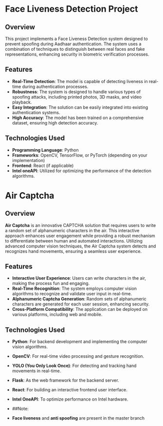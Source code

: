 # Face Liveness Detection Project

## Overview

This project implements a Face Liveness Detection system designed to prevent spoofing during Aadhaar authentication. The system uses a combination of techniques to distinguish between real faces and fake representations, enhancing security in biometric verification processes.

## Features

- **Real-Time Detection**: The model is capable of detecting liveness in real-time during authentication processes.
- **Robustness**: The system is designed to handle various types of spoofing attacks, including printed photos, 3D masks, and video playback.
- **Easy Integration**: The solution can be easily integrated into existing authentication systems.
- **High Accuracy**: The model has been trained on a comprehensive dataset, ensuring high detection accuracy.

## Technologies Used

- **Programming Language**: Python
- **Frameworks**: OpenCV, TensorFlow, or PyTorch (depending on your implementation)
- **Frontend**: React (if applicable)
- **Intel oneAPI**: Utilized for optimizing the performance of the detection algorithms.

# Air Captcha

## Overview

**Air Captcha** is an innovative CAPTCHA solution that requires users to write a random set of alphanumeric characters in the air. This interactive approach enhances user engagement while providing a robust mechanism to differentiate between human and automated interactions. Utilizing advanced computer vision techniques, the Air Captcha system detects and recognizes hand movements, ensuring a seamless user experience.

## Features

- **Interactive User Experience**: Users can write characters in the air, making the process fun and engaging.
- **Real-Time Recognition**: The system employs computer vision algorithms to recognize and validate user input in real-time.
- **Alphanumeric Captcha Generation**: Random sets of alphanumeric characters are generated for each user session, enhancing security.
- **Cross-Platform Compatibility**: The application can be deployed on various platforms, including web and mobile.

## Technologies Used

- **Python**: For backend development and implementing the computer vision algorithms.
- **OpenCV**: For real-time video processing and gesture recognition.
- **YOLO (You Only Look Once)**: For detecting and tracking hand movements in real-time.
- **Flask**: As the web framework for the backend server.
- **React**: For building an interactive frontend user interface.
- **Intel OneAPI**: To optimize performance on Intel hardware.

- ##Note:
- **Face liveness** and **anti spoofing** are present in the master branch
